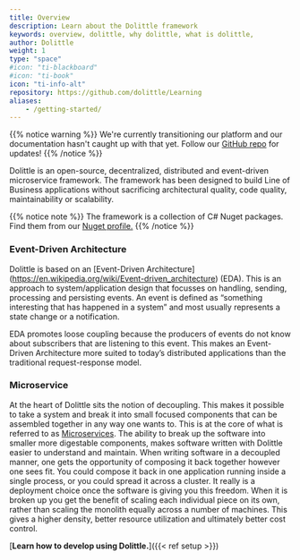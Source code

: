 ```yaml
---
title: Overview
description: Learn about the Dolittle framework
keywords: overview, dolittle, why dolittle, what is dolittle, 
author: Dolittle
weight: 1
type: "space"
#icon: "ti-blackboard"
#icon: "ti-book"
icon: "ti-info-alt"
repository: https://github.com/dolittle/Learning
aliases:
    - /getting-started/
---
```


{{% notice warning %}}
We're currently transitioning our platform and our documentation hasn't caught up with that yet. Follow our [GitHub repo](https://github.com/dolittle/Documentation) for updates!
{{% /notice %}}

Dolittle is an open-source, decentralized, distributed and event-driven microservice framework. The framework has been designed to build Line of Business applications without sacrificing architectural quality, code quality, maintainability or scalability.

{{% notice note %}}
The framework is a collection of C# Nuget packages. Find them from our [Nuget profile.](https://www.nuget.org/profiles/Dolittle)
{{% /notice %}}


### Event-Driven Architecture
Dolittle is based on an [Event-Driven Architecture] (https://en.wikipedia.org/wiki/Event-driven_architecture) (EDA). This is an approach to system/application design that focusses on handling, sending, processing and persisting events. An event is defined as “something interesting that has happened in a system” and most usually represents a state change or a notification.

EDA promotes loose coupling because the producers of events do not know about subscribers that are listening to this event. This makes an Event-Driven Architecture more suited to today’s distributed applications than the traditional request-response model.

### Microservice
At the heart of Dolittle sits the notion of decoupling. This makes it possible to take a system and break it into small focused components
that can be assembled together in any way one wants to. This is at the core of what is referred to as
[Microservices](https://en.wikipedia.org/wiki/Microservices). The ability to break up the software into smaller more digestable components, makes software written with Dolittle easier to understand and maintain. When writing software in a decoupled manner, one gets the
opportunity of composing it back together however one sees fit. You could compose it back in one application running inside a single
process, or you could spread it across a cluster. It really is a deployment choice once the software is giving you this freedom.
When it is broken up you get the benefit of scaling each individual piece on its own, rather than scaling the monolith
equally across a number of machines. This gives a higher density, better resource utilization and ultimately better cost
control.


[**Learn how to develop using Dolittle.**]({{< ref setup >}})

